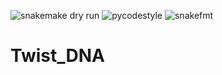 ![snakemake dry run](https://github.com/clinical-genomics-uppsala/Twist_DNA/workflows/snakemake%20dry%20run/badge.svg?branch=master)
![pycodestyle](https://github.com/clinical-genomics-uppsala/Twist_DNA/workflows/pycodestyle/badge.svg?branch=master)
![snakefmt](https://github.com/clinical-genomics-uppsala/Twist_DNA/workflows/snakefmt/badge.svg?branch=master)

# Twist_DNA
